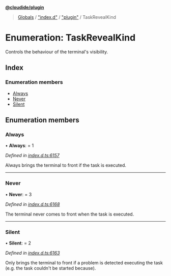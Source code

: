 **[@cloudide/plugin](../README.md)**

> [Globals](../README.md) / ["index.d"](../modules/_index_d_.md) / ["plugin"](../modules/_index_d_._plugin_.md) / TaskRevealKind

# Enumeration: TaskRevealKind

Controls the behaviour of the terminal's visibility.

## Index

### Enumeration members

* [Always](_index_d_._plugin_.taskrevealkind.md#always)
* [Never](_index_d_._plugin_.taskrevealkind.md#never)
* [Silent](_index_d_._plugin_.taskrevealkind.md#silent)

## Enumeration members

### Always

•  **Always**:  = 1

*Defined in [index.d.ts:6157](https://github.com/shuyaqian/cloudide-plugin-api/blob/57a3a2a/index.d.ts#L6157)*

Always brings the terminal to front if the task is executed.

___

### Never

•  **Never**:  = 3

*Defined in [index.d.ts:6168](https://github.com/shuyaqian/cloudide-plugin-api/blob/57a3a2a/index.d.ts#L6168)*

The terminal never comes to front when the task is executed.

___

### Silent

•  **Silent**:  = 2

*Defined in [index.d.ts:6163](https://github.com/shuyaqian/cloudide-plugin-api/blob/57a3a2a/index.d.ts#L6163)*

Only brings the terminal to front if a problem is detected executing the task
(e.g. the task couldn't be started because).
